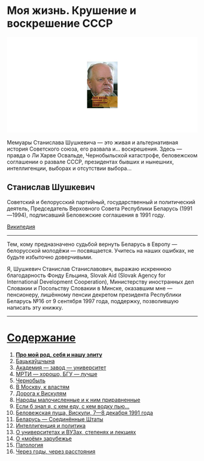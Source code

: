 # Моя жизнь. Крушение и воскрешение СССР

![Моя жизнь. Крушение и воскрешение СССР (Станислав Шушкевич)](./img/cover.jpg)

Мемуары Станислава Шушкевича — это живая и альтернативная история Советского союза, его развала и… воскрешения.
Здесь — правда о Ли Харве Освальде, Чернобыльской катастрофе, беловежском соглашении о развале СССР, президентах бывших и нынешних, интеллигенции, выборах и отсутствии выбора…

## Станислав Шушкевич

Советский и белорусский партийный, государственный и политический деятель, Председатель Верховного Совета Республики Беларусь (1991—1994), подписавший Беловежские соглашения в 1991 году.

[Википедия](https://ru.wikipedia.org/wiki/%D0%A8%D1%83%D1%88%D0%BA%D0%B5%D0%B2%D0%B8%D1%87,_%D0%A1%D1%82%D0%B0%D0%BD%D0%B8%D1%81%D0%BB%D0%B0%D0%B2_%D0%A1%D1%82%D0%B0%D0%BD%D0%B8%D1%81%D0%BB%D0%B0%D0%B2%D0%BE%D0%B2%D0%B8%D1%87)

---

Тем, кому предназначено судьбой вернуть Беларусь в Европу — белорусской молодёжи — посвящается. Учитесь на наших ошибках, не будьте избыточно доверчивыми.

Я, Шушкевич Станислав Станиславович, выражаю искреннюю благодарность Фонду Ельцина, Slovak Aid (Slovak Agency for International Development Cooperation), Министерству иностранных дел Словакии и Посольству Словакии в Минске, оказавшим мне — пенсионеру, лишённому пенсии декретом президента Республики Беларусь №16 от 9 сентября 1997 года, поддержку, позволившую написать эту книжку.



---

# [Содержание](./toc.md)

1. [**Про мой род, себя и нашу элиту**](./1.md)
2. [Бацькаўшчына](./2.md)
3. [Академия — завод — университет](./3.md)
4. [МРТИ — хорошо, БГУ — лучше](./4.md)
5. [Чернобыль](./5.md)
6. [В Москву, к властям](./6.md)
7. [Дорога к Вискулям](./7.md)
8. [Народы малочисленные и к ним приравненные](./8.md)
9. [Если б знал я, с кем еду, с кем водку пью…](./9.md)
10. [Беловежская пуща, Вискули, 7—8 декабря 1991 года](./10.md)
11. [Беларусь — Соединённые Штаты](./11.md)
12. [Интеллигенция и политика](./12.md)
13. [О университетах и ВУЗах, степенях и лекциях](./13.md)
14. [О «моём» зарубежье](./14.md)
15. [Патология](./15.md)
16. [Через годы, через расстояния](./16.md)

